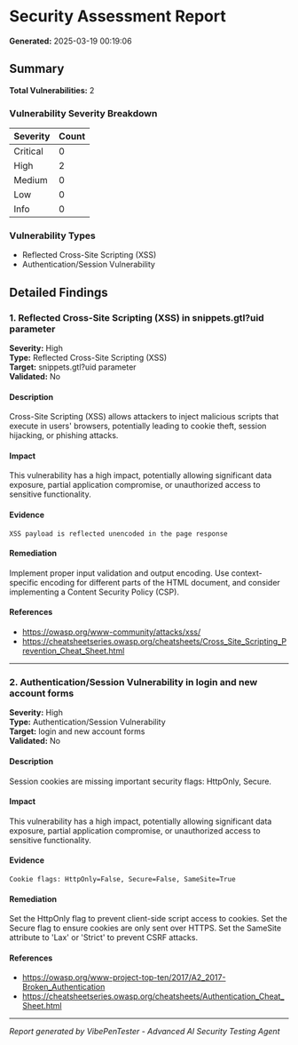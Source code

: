 # Security Assessment Report

**Generated:** 2025-03-19 00:19:06

## Summary

**Total Vulnerabilities:** 2

### Vulnerability Severity Breakdown

| Severity | Count |
|----------|-------|
| Critical | 0 |
| High | 2 |
| Medium | 0 |
| Low | 0 |
| Info | 0 |

### Vulnerability Types

- Reflected Cross-Site Scripting (XSS)
- Authentication/Session Vulnerability

## Detailed Findings

### 1. Reflected Cross-Site Scripting (XSS) in snippets.gtl?uid parameter

**Severity:** High  
**Type:** Reflected Cross-Site Scripting (XSS)  
**Target:** snippets.gtl?uid parameter  
**Validated:** No  

#### Description

Cross-Site Scripting (XSS) allows attackers to inject malicious scripts that execute in users' browsers, potentially leading to cookie theft, session hijacking, or phishing attacks.

#### Impact

This vulnerability has a high impact, potentially allowing significant data exposure, partial application compromise, or unauthorized access to sensitive functionality.

#### Evidence

```
XSS payload is reflected unencoded in the page response
```

#### Remediation

Implement proper input validation and output encoding. Use context-specific encoding for different parts of the HTML document, and consider implementing a Content Security Policy (CSP).

#### References

- https://owasp.org/www-community/attacks/xss/
- https://cheatsheetseries.owasp.org/cheatsheets/Cross_Site_Scripting_Prevention_Cheat_Sheet.html

---

### 2. Authentication/Session Vulnerability in login and new account forms

**Severity:** High  
**Type:** Authentication/Session Vulnerability  
**Target:** login and new account forms  
**Validated:** No  

#### Description

Session cookies are missing important security flags: HttpOnly, Secure.

#### Impact

This vulnerability has a high impact, potentially allowing significant data exposure, partial application compromise, or unauthorized access to sensitive functionality.

#### Evidence

```
Cookie flags: HttpOnly=False, Secure=False, SameSite=True
```

#### Remediation

Set the HttpOnly flag to prevent client-side script access to cookies. Set the Secure flag to ensure cookies are only sent over HTTPS. Set the SameSite attribute to 'Lax' or 'Strict' to prevent CSRF attacks.

#### References

- https://owasp.org/www-project-top-ten/2017/A2_2017-Broken_Authentication
- https://cheatsheetseries.owasp.org/cheatsheets/Authentication_Cheat_Sheet.html

---


*Report generated by VibePenTester - Advanced AI Security Testing Agent*

